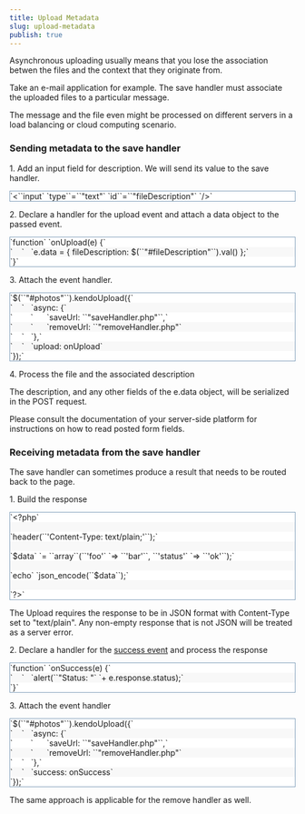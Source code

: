 ```yaml
---
title: Upload Metadata
slug: upload-metadata
publish: true
---
```


Asynchronous uploading usually means that you lose the association betwen the files and the context that they originate from. 

Take an e-mail application for example. The save handler must associate the uploaded files to a particular message. 

The message and the file even might be processed on different servers in a load balancing or cloud computing scenario.

### Sending metadata to the save handler

1\. Add an input field for description. We will send its value to the save handler.
 <div class="reCodeBlock" style="border: 1px solid #7f9db9; overflow-y: auto;"> <div style="background-color: #ffffff;"><span><span style="margin-left: 0px ! important;">`&lt;``input` `type``=``"text"` `id``=``"fileDescription"` `/&gt;`</span></span></div> </div> 

2\. Declare a handler for the <a>upload event</a> and attach a data object to the passed event.
 <div class="reCodeBlock" style="border: 1px solid #7f9db9; overflow-y: auto;"> <div style="background-color: #ffffff;"><span><span style="margin-left: 0px ! important;">`function` `onUpload(e) {`</span></span></div> <div style="background-color: #f8f8f8;"><span>`&nbsp;&nbsp;&nbsp;&nbsp;`<span style="margin-left: 12px ! important;">`e.data = { fileDescription: $(``"#fileDescription"``).val() };`</span></span></div> <div style="background-color: #ffffff;"><span><span style="margin-left: 0px ! important;">`}`</span></span></div> </div> 

3\. Attach the event handler.

 <div class="reCodeBlock" style="border: 1px solid #7f9db9; overflow-y: auto;"> <div style="background-color: #ffffff;"><span><span style="margin-left: 0px ! important;">`$(``"#photos"``).kendoUpload({`</span></span></div> <div style="background-color: #f8f8f8;"><span>`&nbsp;&nbsp;&nbsp;&nbsp;`<span style="margin-left: 12px ! important;">`async: {`</span></span></div> <div style="background-color: #ffffff;"><span>`&nbsp;&nbsp;&nbsp;&nbsp;&nbsp;&nbsp;&nbsp;&nbsp;`<span style="margin-left: 24px ! important;">`saveUrl: ``"saveHandler.php"``,`</span></span></div> <div style="background-color: #f8f8f8;"><span>`&nbsp;&nbsp;&nbsp;&nbsp;&nbsp;&nbsp;&nbsp;&nbsp;`<span style="margin-left: 24px ! important;">`removeUrl: ``"removeHandler.php"`</span></span></div> <div style="background-color: #ffffff;"><span>`&nbsp;&nbsp;&nbsp;&nbsp;`<span style="margin-left: 12px ! important;">`},`</span></span></div> <div style="background-color: #f8f8f8;"><span>`&nbsp;&nbsp;&nbsp;&nbsp;`<span style="margin-left: 12px ! important;">`upload: onUpload`</span></span></div> <div style="background-color: #ffffff;"><span><span style="margin-left: 0px ! important;">`});`</span></span></div> </div> 

4\. Process the file and the associated description

The description, and any other fields of the e.data object, will be serialized in the POST request.

Please consult the documentation of your server-side platform for instructions on how to read posted form fields.

### Receiving metadata from the save handler

The save handler can sometimes produce a result that needs to be routed back to the page.

1\. Build the response 

 <div style="border: 1px solid #7f9db9; overflow-y: auto;" class="reCodeBlock"> <div style="background-color: #ffffff;"><span><span style="margin-left: 0px ! important;">`&lt;?php`</span></span></div> <div style="background-color: #f8f8f8;"><span><span style="margin-left: 0px ! important;">&nbsp;</span></span></div> <div style="background-color: #ffffff;"><span><span style="margin-left: 0px ! important;">`header(``'Content-Type: text/plain;'``);`</span></span></div> <div style="background-color: #f8f8f8;"><span><span style="margin-left: 0px ! important;">&nbsp;</span></span></div> <div style="background-color: #ffffff;"><span><span style="margin-left: 0px ! important;">`$data` `= ``array``(``'foo'` `=&gt; ``'bar'``, ``'status'` `=&gt; ``'ok'``);`</span></span></div> <div style="background-color: #f8f8f8;"><span><span style="margin-left: 0px ! important;">&nbsp;</span></span></div> <div style="background-color: #ffffff;"><span><span style="margin-left: 0px ! important;">`echo` `json_encode(``$data``);`</span></span></div> <div style="background-color: #f8f8f8;"><span><span style="margin-left: 0px ! important;">&nbsp;</span></span></div> <div style="background-color: #ffffff;"><span><span style="margin-left: 0px ! important;">`?&gt;`</span></span></div> </div> 

The Upload requires the response to be in JSON format with Content-Type set to "text/plain". Any non-empty response that is not JSON will be treated as a server error.

2\. Declare a handler for the [success event](http://www.kendoui.com/documentation/ui-widgets/upload/events.aspx#success) and process the response

 <div style="border: 1px solid #7f9db9; overflow-y: auto;" class="reCodeBlock"> <div style="background-color: #ffffff;"><span><span style="margin-left: 0px ! important;">`function` `onSuccess(e) {`</span></span></div> <div style="background-color: #f8f8f8;"><span>`&nbsp;&nbsp;&nbsp;&nbsp;`<span style="margin-left: 12px ! important;">`alert(``"Status: "` `+ e.response.status);`</span></span></div> <div style="background-color: #ffffff;"><span><span style="margin-left: 0px ! important;">`}`</span></span></div> </div> 

3\. Attach the event handler

 <div style="border: 1px solid #7f9db9; overflow-y: auto;" class="reCodeBlock"> <div style="background-color: #ffffff;"><span><span style="margin-left: 0px ! important;">`$(``"#photos"``).kendoUpload({`</span></span></div> <div style="background-color: #f8f8f8;"><span>`&nbsp;&nbsp;&nbsp;&nbsp;`<span style="margin-left: 12px ! important;">`async: {`</span></span></div> <div style="background-color: #ffffff;"><span>`&nbsp;&nbsp;&nbsp;&nbsp;&nbsp;&nbsp;&nbsp;&nbsp;`<span style="margin-left: 24px ! important;">`saveUrl: ``"saveHandler.php"``,`</span></span></div> <div style="background-color: #f8f8f8;"><span>`&nbsp;&nbsp;&nbsp;&nbsp;&nbsp;&nbsp;&nbsp;&nbsp;`<span style="margin-left: 24px ! important;">`removeUrl: ``"removeHandler.php"`</span></span></div> <div style="background-color: #ffffff;"><span>`&nbsp;&nbsp;&nbsp;&nbsp;`<span style="margin-left: 12px ! important;">`},`</span></span></div> <div style="background-color: #f8f8f8;"><span>`&nbsp;&nbsp;&nbsp;&nbsp;`<span style="margin-left: 12px ! important;">`success: onSuccess`</span></span></div> <div style="background-color: #ffffff;"><span><span style="margin-left: 0px ! important;">`});`</span></span></div> </div> 

The same approach is applicable for the remove handler as well. 

 